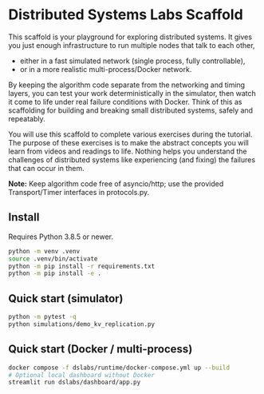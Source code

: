 # Distributed Systems Labs Scaffold

This scaffold is your playground for exploring distributed systems. It gives you just enough infrastructure to run multiple nodes that talk to each other,

* either in a fast simulated network (single process, fully controllable),
* or in a more realistic multi-process/Docker network.

By keeping the algorithm code separate from the networking and timing layers, you can test your work deterministically in the simulator, then watch it come to life under real failure conditions with Docker. Think of this as scaffolding for building and breaking small distributed systems, safely and repeatably.

You will use this scaffold to complete various exercises during the tutorial. The purpose of these exercises is to make the abstract concepts you will learn from videos and readings to life. Nothing helps you understand the challenges of distributed systems like experiencing (and fixing) the failures that can occur in them.

**Note:** Keep algorithm code free of asyncio/http; use the provided Transport/Timer interfaces in protocols.py.

## Install

Requires Python 3.8.5 or newer.

```bash
python -m venv .venv
source .venv/bin/activate
python -m pip install -r requirements.txt
python -m pip install -e .
```

## Quick start (simulator)

```bash
python -m pytest -q
python simulations/demo_kv_replication.py
```

## Quick start (Docker / multi-process)

```bash
docker compose -f dslabs/runtime/docker-compose.yml up --build
# Optional local dashboard without Docker
streamlit run dslabs/dashboard/app.py
```
